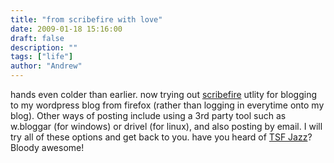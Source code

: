 ```yaml
---
title: "from scribefire with love"
date: 2009-01-18 15:16:00
draft: false
description: ""
tags: ["life"]
author: "Andrew"
---
```


hands even colder than earlier. now trying out [scribefire](http://www.scribefire.com) utlity for blogging to my wordpress blog from firefox (rather than logging in everytime onto my blog). Other ways of posting include using a 3rd party tool such as w.bloggar (for windows) or drivel (for linux), and also posting by email. I will try all of these options and get back to you.
have you heard of [TSF Jazz](http://player.tsfjazz.com/?p=mp3)? Bloody awesome!
